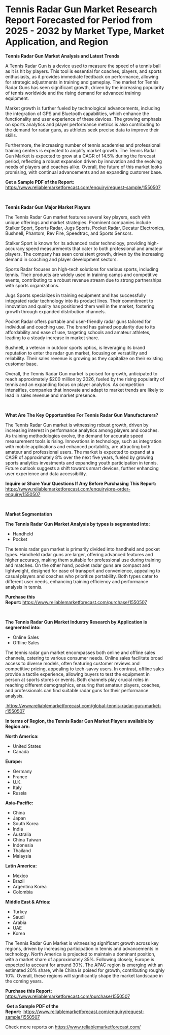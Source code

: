 <p><h1>Tennis Radar Gun Market Research Report Forecasted for Period from 2025 -  2032 by Market Type, Market Application, and Region</h1></p><p><strong>Tennis Radar Gun Market Analysis and Latest Trends</strong></p>
<p><p>A Tennis Radar Gun is a device used to measure the speed of a tennis ball as it is hit by players. This tool is essential for coaches, players, and sports enthusiasts, as it provides immediate feedback on performance, allowing for strategic adjustments in training and gameplay. The market for Tennis Radar Guns has seen significant growth, driven by the increasing popularity of tennis worldwide and the rising demand for advanced training equipment.</p><p>Market growth is further fueled by technological advancements, including the integration of GPS and Bluetooth capabilities, which enhance the functionality and user experience of these devices. The growing emphasis on sports analytics and player performance metrics is also contributing to the demand for radar guns, as athletes seek precise data to improve their skills.</p><p>Furthermore, the increasing number of tennis academies and professional training centers is expected to amplify market growth. The Tennis Radar Gun Market is expected to grow at a CAGR of 14.5% during the forecast period, reflecting a robust expansion driven by innovation and the evolving needs of players and coaches alike. Overall, the future of this market looks promising, with continual advancements and an expanding customer base.</p></p>
<p><strong>Get a Sample PDF of the Report:&nbsp;</strong> <a href="https://www.reliablemarketforecast.com/enquiry/request-sample/1550507?utm_campaign=2230&utm_medium=2&utm_source=Github&utm_content=ia&utm_term=06022025&utm_id=tennis-radar-gun">https://www.reliablemarketforecast.com/enquiry/request-sample/1550507</a></p>
<p>&nbsp;</p>
<p><strong>Tennis Radar Gun Major Market Players</strong></p>
<p><p>The Tennis Radar Gun market features several key players, each with unique offerings and market strategies. Prominent companies include Stalker Sport, Sports Radar, Jugs Sports, Pocket Radar, Decatur Electronics, Bushnell, Phantom, Rev Fire, Speedtrac, and Sports Sensors. </p><p>Stalker Sport is known for its advanced radar technology, providing high-accuracy speed measurements that cater to both professional and amateur players. The company has seen consistent growth, driven by the increasing demand in coaching and player development sectors.</p><p>Sports Radar focuses on high-tech solutions for various sports, including tennis. Their products are widely used in training camps and competitive events, contributing to a robust revenue stream due to strong partnerships with sports organizations.</p><p>Jugs Sports specializes in training equipment and has successfully integrated radar technology into its product lines. Their commitment to innovation and quality has positioned them well in the market, fostering growth through expanded distribution channels.</p><p>Pocket Radar offers portable and user-friendly radar guns tailored for individual and coaching use. The brand has gained popularity due to its affordability and ease of use, targeting schools and amateur athletes, leading to a steady increase in market share.</p><p>Bushnell, a veteran in outdoor sports optics, is leveraging its brand reputation to enter the radar gun market, focusing on versatility and reliability. Their sales revenue is growing as they capitalize on their existing customer base.</p><p>Overall, the Tennis Radar Gun market is poised for growth, anticipated to reach approximately $200 million by 2026, fueled by the rising popularity of tennis and an expanding focus on player analytics. As competition intensifies, companies that innovate and adapt to market trends are likely to lead in sales revenue and market presence.</p></p>
<p>&nbsp;</p>
<p><strong>What Are The Key Opportunities For Tennis Radar Gun Manufacturers?</strong></p>
<p><p>The Tennis Radar Gun market is witnessing robust growth, driven by increasing interest in performance analytics among players and coaches. As training methodologies evolve, the demand for accurate speed measurement tools is rising. Innovations in technology, such as integration with mobile applications and enhanced portability, are attracting both amateur and professional users. The market is expected to expand at a CAGR of approximately 8% over the next five years, fueled by growing sports analytics investments and expanding youth participation in tennis. Future outlook suggests a shift towards smart devices, further enhancing user experience and data accessibility.</p></p>
<p><strong>Inquire or Share Your Questions If Any Before Purchasing This Report:</strong> <a href="https://www.reliablemarketforecast.com/enquiry/pre-order-enquiry/1550507?utm_campaign=2230&utm_medium=2&utm_source=Github&utm_content=ia&utm_term=06022025&utm_id=tennis-radar-gun">https://www.reliablemarketforecast.com/enquiry/pre-order-enquiry/1550507</a></p>
<p>&nbsp;</p>
<p><strong>Market Segmentation</strong></p>
<p><strong>The Tennis Radar Gun Market Analysis by types is segmented into:</strong></p>
<p><ul><li>Handheld</li><li>Pocket</li></ul></p>
<p><p>The tennis radar gun market is primarily divided into handheld and pocket types. Handheld radar guns are larger, offering advanced features and higher accuracy, making them suitable for professional use during training and matches. On the other hand, pocket radar guns are compact and lightweight, designed for ease of transport and convenience, appealing to casual players and coaches who prioritize portability. Both types cater to different user needs, enhancing training efficiency and performance analysis in tennis.</p></p>
<p><strong>Purchase this Report:&nbsp;</strong><a href="https://www.reliablemarketforecast.com/purchase/1550507?utm_campaign=2230&utm_medium=2&utm_source=Github&utm_content=ia&utm_term=06022025&utm_id=tennis-radar-gun">https://www.reliablemarketforecast.com/purchase/1550507</a></p>
<p>&nbsp;</p>
<p><strong>The Tennis Radar Gun Market Industry Research by Application is segmented into:</strong></p>
<p><ul><li>Online Sales</li><li>Offline Sales</li></ul></p>
<p><p>The tennis radar gun market encompasses both online and offline sales channels, catering to various consumer needs. Online sales facilitate broad access to diverse models, often featuring customer reviews and competitive pricing, appealing to tech-savvy users. In contrast, offline sales provide a tactile experience, allowing buyers to test the equipment in person at sports stores or events. Both channels play crucial roles in reaching different demographics, ensuring that amateur players, coaches, and professionals can find suitable radar guns for their performance analysis.</p></p>
<p><a href="https://www.reliablemarketforecast.com/global-tennis-radar-gun-market-r1550507?utm_campaign=2230&utm_medium=2&utm_source=Github&utm_content=ia&utm_term=06022025&utm_id=tennis-radar-gun">&nbsp;https://www.reliablemarketforecast.com/global-tennis-radar-gun-market-r1550507</a></p>
<p><strong>In terms of Region, the Tennis Radar Gun Market Players available by Region are:</strong></p>
<p>
    <p> <strong> North America: </strong>
        <ul>
            <li>United States</li>
            <li>Canada</li>
        </ul>
        </p> 
    <p> <strong> Europe: </strong>
        <ul>
            <li>Germany</li>
            <li>France</li>
            <li>U.K.</li>
            <li>Italy</li>
            <li>Russia</li>
        </ul>
        </p> 
    <p> <strong> Asia-Pacific: </strong>
        <ul>
            <li>China</li>
            <li>Japan</li>
            <li>South Korea</li>
            <li>India</li>
            <li>Australia</li>
            <li>China Taiwan</li>
            <li>Indonesia</li>
            <li>Thailand</li>
            <li>Malaysia</li>
        </ul>
        </p> 
    <p> <strong> Latin America: </strong>
        <ul>
            <li>Mexico</li>
            <li>Brazil</li>
            <li>Argentina Korea</li>
            <li>Colombia</li>
        </ul>
        </p> 
    <p> <strong> Middle East & Africa: </strong>
        <ul>
            <li>Turkey</li>
            <li>Saudi</li>
            <li>Arabia</li>
            <li>UAE</li>
            <li>Korea</li>
        </ul>
    </p>
    </p>
<p><p>The Tennis Radar Gun Market is witnessing significant growth across key regions, driven by increasing participation in tennis and advancements in technology. North America is projected to maintain a dominant position, with a market share of approximately 35%. Following closely, Europe is expected to account for around 30%. The APAC region is emerging with an estimated 20% share, while China is poised for growth, contributing roughly 10%. Overall, these regions will significantly shape the market landscape in the coming years.</p></p>
<p><strong>Purchase this Report: </strong><a href="https://www.reliablemarketforecast.com/purchase/1550507?utm_campaign=2230&utm_medium=2&utm_source=Github&utm_content=ia&utm_term=06022025&utm_id=tennis-radar-gun">https://www.reliablemarketforecast.com/purchase/1550507</a></p>
<p>&nbsp;<strong>Get a Sample PDF of the Report:&nbsp;&nbsp;</strong><a href="https://www.reliablemarketforecast.com/enquiry/request-sample/1550507?utm_campaign=2230&utm_medium=2&utm_source=Github&utm_content=ia&utm_term=06022025&utm_id=tennis-radar-gun">https://www.reliablemarketforecast.com/enquiry/request-sample/1550507</a></p>
<p><strong></strong></p>
<p>Check more reports on <a href="https://www.reliablemarketforecast.com/?utm_campaign=2230&utm_medium=2&utm_source=Github&utm_content=ia&utm_term=06022025&utm_id=tennis-radar-gun">https://www.reliablemarketforecast.com/</a></p>